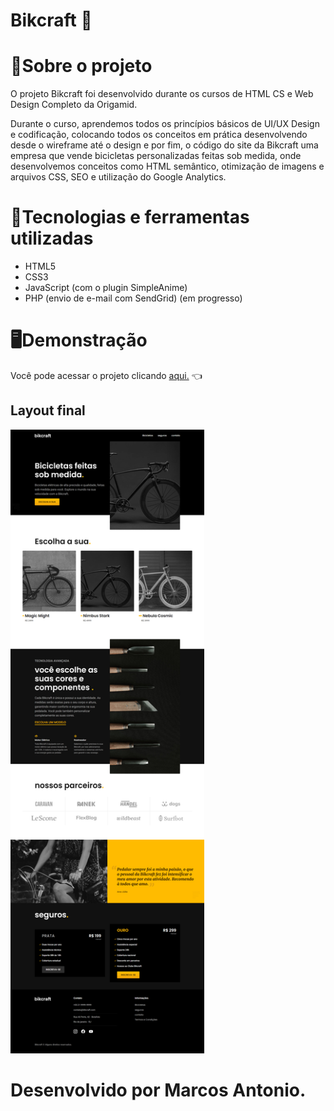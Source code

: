 # Bikcraft 🚴

# 📖Sobre o projeto

O projeto Bikcraft foi desenvolvido durante os cursos de HTML CS e Web Design Completo da Origamid.

Durante o curso, aprendemos todos os princípios básicos de UI/UX Design e codificação, colocando todos
os conceitos em prática desenvolvendo desde o wireframe até o design e por fim, o código do site da Bikcraft
uma empresa que vende bicicletas personalizadas feitas sob medida, onde desenvolvemos conceitos como HTML semântico,
otimização de imagens e arquivos CSS, SEO e utilização do Google Analytics.


# 🚀Tecnologias e ferramentas utilizadas
- HTML5
- CSS3
- JavaScript (com o plugin SimpleAnime)
- PHP (envio de e-mail com SendGrid) (em progresso)



# 🖥️Demonstração
Você pode acessar o projeto clicando  [aqui.](https://projetobikecraft.netlify.app/) 👈
 
## Layout final
<img src="https://github.com/MarcosASL/assets/blob/main/projetobikecraft-netlify-app-2022-08-30-11_15_50.png" width="310" height="998">



# Desenvolvido  por Marcos Antonio.



